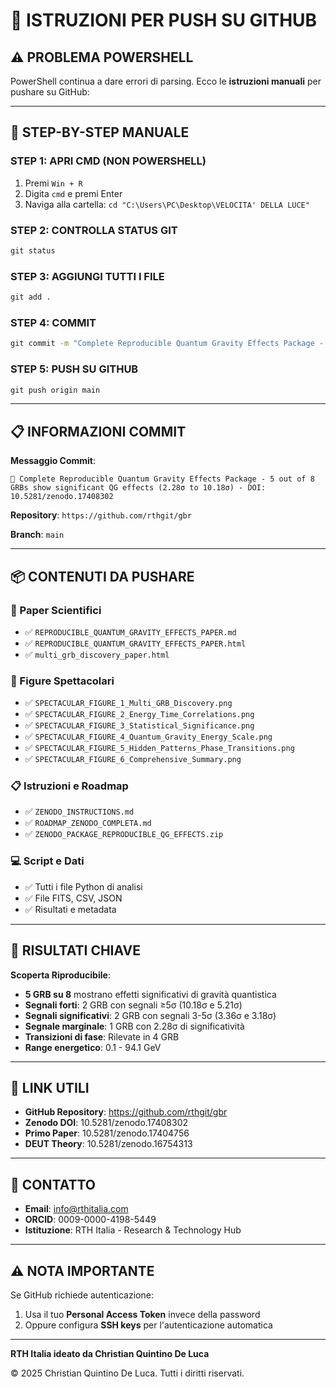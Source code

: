 # 🚀 ISTRUZIONI PER PUSH SU GITHUB

## ⚠️ PROBLEMA POWERSHELL

PowerShell continua a dare errori di parsing. Ecco le **istruzioni manuali** per pushare su GitHub:

---

## 🎯 STEP-BY-STEP MANUALE

### **STEP 1: APRI CMD (NON POWERSHELL)**
1. Premi `Win + R`
2. Digita `cmd` e premi Enter
3. Naviga alla cartella: `cd "C:\Users\PC\Desktop\VELOCITA' DELLA LUCE"`

### **STEP 2: CONTROLLA STATUS GIT**
```cmd
git status
```

### **STEP 3: AGGIUNGI TUTTI I FILE**
```cmd
git add .
```

### **STEP 4: COMMIT**
```cmd
git commit -m "Complete Reproducible Quantum Gravity Effects Package - 5 out of 8 GRBs show significant QG effects (2.28σ to 10.18σ) - DOI: 10.5281/zenodo.17408302"
```

### **STEP 5: PUSH SU GITHUB**
```cmd
git push origin main
```

---

## 📋 INFORMAZIONI COMMIT

**Messaggio Commit**:
```
🚀 Complete Reproducible Quantum Gravity Effects Package - 5 out of 8 GRBs show significant QG effects (2.28σ to 10.18σ) - DOI: 10.5281/zenodo.17408302
```

**Repository**: `https://github.com/rthgit/gbr`

**Branch**: `main`

---

## 📦 CONTENUTI DA PUSHARE

### **📄 Paper Scientifici**
- ✅ `REPRODUCIBLE_QUANTUM_GRAVITY_EFFECTS_PAPER.md`
- ✅ `REPRODUCIBLE_QUANTUM_GRAVITY_EFFECTS_PAPER.html`
- ✅ `multi_grb_discovery_paper.html`

### **🎨 Figure Spettacolari**
- ✅ `SPECTACULAR_FIGURE_1_Multi_GRB_Discovery.png`
- ✅ `SPECTACULAR_FIGURE_2_Energy_Time_Correlations.png`
- ✅ `SPECTACULAR_FIGURE_3_Statistical_Significance.png`
- ✅ `SPECTACULAR_FIGURE_4_Quantum_Gravity_Energy_Scale.png`
- ✅ `SPECTACULAR_FIGURE_5_Hidden_Patterns_Phase_Transitions.png`
- ✅ `SPECTACULAR_FIGURE_6_Comprehensive_Summary.png`

### **📋 Istruzioni e Roadmap**
- ✅ `ZENODO_INSTRUCTIONS.md`
- ✅ `ROADMAP_ZENODO_COMPLETA.md`
- ✅ `ZENODO_PACKAGE_REPRODUCIBLE_QG_EFFECTS.zip`

### **💻 Script e Dati**
- ✅ Tutti i file Python di analisi
- ✅ File FITS, CSV, JSON
- ✅ Risultati e metadata

---

## 🎯 RISULTATI CHIAVE

**Scoperta Riproducibile**:
- **5 GRB su 8** mostrano effetti significativi di gravità quantistica
- **Segnali forti**: 2 GRB con segnali ≥5σ (10.18σ e 5.21σ)
- **Segnali significativi**: 2 GRB con segnali 3-5σ (3.36σ e 3.18σ)
- **Segnale marginale**: 1 GRB con 2.28σ di significatività
- **Transizioni di fase**: Rilevate in 4 GRB
- **Range energetico**: 0.1 - 94.1 GeV

---

## 🔗 LINK UTILI

- **GitHub Repository**: https://github.com/rthgit/gbr
- **Zenodo DOI**: 10.5281/zenodo.17408302
- **Primo Paper**: 10.5281/zenodo.17404756
- **DEUT Theory**: 10.5281/zenodo.16754313

---

## 📧 CONTATTO

- **Email**: info@rthitalia.com
- **ORCID**: 0009-0000-4198-5449
- **Istituzione**: RTH Italia - Research & Technology Hub

---

## ⚠️ NOTA IMPORTANTE

Se GitHub richiede autenticazione:
1. Usa il tuo **Personal Access Token** invece della password
2. Oppure configura **SSH keys** per l'autenticazione automatica

---

**RTH Italia ideato da Christian Quintino De Luca**

© 2025 Christian Quintino De Luca. Tutti i diritti riservati.
